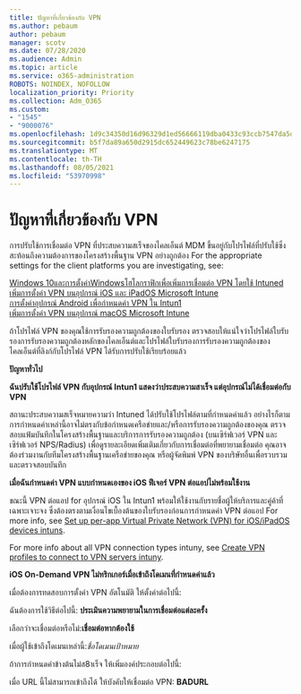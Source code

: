 ```yaml
---
title: ปัญหาที่เกี่ยวข้องกับ VPN
ms.author: pebaum
author: pebaum
manager: scotv
ms.date: 07/28/2020
ms.audience: Admin
ms.topic: article
ms.service: o365-administration
ROBOTS: NOINDEX, NOFOLLOW
localization_priority: Priority
ms.collection: Adm_O365
ms.custom:
- "1545"
- "9000076"
ms.openlocfilehash: 1d9c34350d16d96329d1ed56666119dba0433c93ccb7547da5dba4894531e1b4
ms.sourcegitcommit: b5f7da89a650d2915dc652449623c78be6247175
ms.translationtype: MT
ms.contentlocale: th-TH
ms.lasthandoff: 08/05/2021
ms.locfileid: "53970998"
---
```

# <a name="vpn-related-issues"></a>ปัญหาที่เกี่ยวข้องกับ VPN

การปรับใช้การเชื่อมต่อ VPN ที่ประสบความสเร็จของไคลเอ็นต์ MDM ขึ้นอยู่กับโปรไฟล์ที่ปรับใช้ซึ่งสะท้อนถึงความต้องการของโครงสร้างพื้นฐาน VPN อย่างถูกต้อง For the appropriate settings for the client platforms you are investigating, see: 

[Windows 10และการตั้งค่าWindowsโฮโลกราฟิกเพื่อเพิ่มการเชื่อมต่อ VPN โดยใช้ Intuned](https://docs.microsoft.com/intune/vpn-settings-windows-10)  
[เพิ่มการตั้งค่า VPN บนอุปกรณ์ iOS และ iPadOS Microsoft Intune](https://docs.microsoft.com/intune/vpn-settings-ios)  
[การตั้งค่าอุปกรณ์ Android เพื่อกําหนดค่า VPN ใน Intun1](https://docs.microsoft.com/intune/vpn-settings-android)  
[เพิ่มการตั้งค่า VPN บนอุปกรณ์ macOS Microsoft Intune](https://docs.microsoft.com/mem/intune/configuration/vpn-settings-macos)

ถ้าโปรไฟล์ VPN ของคุณใช้การรับรองความถูกต้องของใบรับรอง ตรวจสอบให้แน่ใจว่าโปรไฟล์ใบรับรองการรับรองความถูกต้องหลักของไคลเอ็นต์และโปรไฟล์ใบรับรองการรับรองความถูกต้องของไคลเอ็นต์ที่ลิงก์กับโปรไฟล์ VPN ได้รับการปรับใช้เรียบร้อยแล้ว

**ปัญหาทั่วไป**

**ฉันปรับใช้โปรไฟล์ VPN กับอุปกรณ์ Intun1 แสดงว่าประสบความสาเร็จ แต่อุปกรณ์ไม่ได้เชื่อมต่อกับ VPN**

สถานะประสบความสเร็จหมายความว่า Intuned ได้ปรับใช้โปรไฟล์ตามที่กําหนดค่าแล้ว อย่างไรก็ตาม การกําหนดค่าเหล่านี้อาจไม่ตรงกับข้อกําหนดเครือข่ายและ/หรือการรับรองความถูกต้องของคุณ ตรวจสอบแฟ้มบันทึกในโครงสร้างพื้นฐานและบริการการรับรองความถูกต้อง (บนเซิร์ฟเวอร์ VPN และเซิร์ฟเวอร์ NPS/Radius) เพื่อดูรายละเอียดเพิ่มเติมเกี่ยวกับการเชื่อมต่อที่พยายามเชื่อมต่อ คุณอาจต้องร่วมงานกับทีมโครงสร้างพื้นฐานเครือข่ายของคุณ หรือผู้จัดพิมพ์ VPN ของบริษัทอื่นเพื่อรวบรวมและตรวจสอบบันทึก

**เมื่อฉันกําหนดค่า VPN แบบกําหนดเองของ iOS ฟีเจอร์ VPN ต่อแอปไม่พร้อมใช้งาน**

ขณะนี้ VPN ต่อแอป for อุปกรณ์ iOS ใน Intun1 พร้อมให้ใช้งานกับรายชื่อผู้ให้บริการและคู่ค้าที่เฉพาะเจาะจง ซึ่งต้องตรงตามเงื่อนไขเบื้องต้นของใบรับรองก่อนการกําหนดค่า VPN ต่อแอป For more info, see [Set up per-app Virtual Private Network (VPN) for iOS/iPadOS devices intuns](https://docs.microsoft.com/intune/vpn-setting-configure-per-app). 

For more info about all VPN connection types intuny, see [Create VPN profiles to connect to VPN servers intuny](https://docs.microsoft.com/intune/vpn-settings-configure).  

**iOS On-Demand VPN ไม่ทริกเกอร์เมื่อเข้าถึงโดเมนที่กําหนดค่าแล้ว**

เมื่อต้องการทดสอบการตั้งค่า VPN อัตโนมัติ ให้ตั้งค่าต่อไปนี้:

ฉันต้องการใช้วิธีต่อไปนี้: **ประเมินความพยายามในการเชื่อมต่อแต่ละครั้ง** 

เลือกว่าจะเชื่อมต่อหรือไม่:**เชื่อมต่อหากต้องใช้**

เมื่อผู้ใช้เข้าถึงโดเมนเหล่านี้:*ชื่อโดเมนเป้าหมาย*

ถ้าการกําหนดค่าข้างต้นไม่ส8าเร็จ ให้เพิ่มองค์ประกอบต่อไปนี้:

เมื่อ URL นี้ไม่สามารถเข้าถึงได้ ให้บังคับให้เชื่อมต่อ VPN: **BADURL**